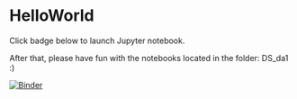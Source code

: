 # HelloWorld

Click badge below to launch Jupyter notebook.

After that, please have fun with the notebooks located in the folder: DS_da1
  :)

[![Binder](http://mybinder.org/badge.svg)](http://mybinder.org:/repo/sirdudeness/helloworld)
